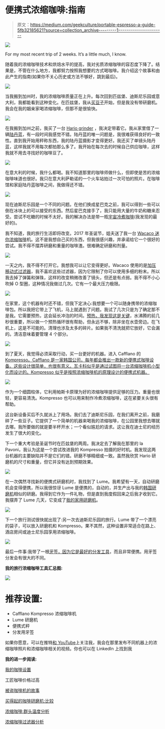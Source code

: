 # 便携式浓缩咖啡:指南

> 原文：<https://medium.com/geekculture/portable-espresso-a-guide-5fb32185621?source=collection_archive---------1----------------------->

![](img/9e41500b6ce7a149f8434849aa1d874f.png)

For my most recent trip of 2 weeks. It’s a little much, I know.

随着我的浓缩咖啡技术和烘焙水平的提高，我对劣质浓缩咖啡的容忍度下降了。结果是，不管在什么地方，我都努力按照我想要的方式喝咖啡。我介绍这个故事和由此产生的指南(如果你不关心历史或方法不够好，跳到最后)。

![](img/9baf84189b0bb92c25b72cf29062d5eb.png)

当我搬到加州时，我的浓缩咖啡质量正在上升。每次回到匹兹堡、迪斯尼乐园或意大利，我都能看到这种变化。在匹兹堡，我从[买豆子](https://laprima.com/pages/about)开始，但是我没有带研磨机。我会在我的姻亲家喝浓缩咖啡，但那不是很愉快。

![](img/5c8ef16bd293bba4e2f57807717e6c92.png)

在我搬到加州之前，我买了一台 [Hario grinder](https://www.amazon.com/Hario-Ceramic-Coffee-Mill-Mini-Slim/dp/B001804CLY/ref=asc_df_B001804CLY/?tag=hyprod-20&linkCode=df0&hvadid=198088480690&hvpos=1o2&hvnetw=g&hvrand=10054867782102939245&hvpone=&hvptwo=&hvqmt=&hvdev=m&hvdvcmdl=&hvlocint=&hvlocphy=9032131&hvtargid=pla-352141159381&psc=1) ，我决定带着它。我从家里借了一辆[陆丹蓝](https://www.bialetti.com/coffee/stovetop/moka-express-c-1_7_22.html)，有一段时间我感觉不错。陆丹蓝的唯一问题是，我很难获得良好的一致性。直到我开始用秤称东西，我的陆丹蓝摄影才变得更好。我还买了单镜头陆丹蓝，这样我就不用每次都拍那么多了。我开始在每次去的时候自己供应咖啡，这样我就不用去寻找好的咖啡豆了。

![](img/9e093e4917e19c12e409a885d83dccdb.png)

在意大利的时候，我什么都喝。我不知道那里的咖啡师做什么，但即使是苦的浓缩咖啡味道也很好。我只在意大利萨勒诺的一个火车站拍过一次可怕的照片。在咖啡馆和家庭陆丹蓝咖啡之间，我做得还不错。

![](img/bfc4dded6493e15983432889a1d3ec3a.png)

现在迪斯尼乐园是一个不同的问题。在他们换成星巴克之前，我可以得到一些可以倒在冰块上的可以接受的东西。然后星巴克接手了，我只能用大量的牛奶和糖来忍受。尝试不吃糖的时候不太好。我的解决办法是带一瓶[宇宙冷煮咖啡](http://cosmiccoffeeclub.com)(我发现的最好的)。

我不知道，我的旅行生活即将改变。2017 年圣诞节，姐夫送了我一台 [Wacaco 迷你浓缩咖啡](https://www.wacaco.com/?gclid=EAIaIQobChMI552xp8_k4AIV0yCtBh13mA7sEAAYASAAEgLIKvD_BwE)机。这不是我想自己买的东西，但我很感兴趣，并承诺给它一个很好的尝试。我不得不摆弄研磨和重量的咖啡渣。很难确定研磨和剂量。

![](img/b497b4d06ee43bb051f649ddac4a4626.png)

一天之内，我不得不打开它。我想我可以让它变得更好。Wacaco 使用的是[加压移动式过滤器](https://www.seattlecoffeegear.com/blog/2008/12/30/ask-the-experts-whats-the-difference-between-pressurized-and-non-pressurized-filter-baskets/)，我不喜欢这些过滤器，因为它限制了你可以使用多细的粉末。所以我去掉了弹簧和弹珠，这样的改变稍微改善了镜头，但还是有点弱。我不得不小心吹掉 O 型圈，这种情况我做过几次。它有一个最大压力极限。

![](img/4569963a7788118ed40a057fd0801620.png)

在家里，这个机器有时还不错，但我下定决心:我想要一个可以随身携带的浓缩咖啡包。所以我把它带上了飞机，马上就遇到了问题。我试了几次只是为了确定那不是我。它需要预热，这会延长冲泡的时间。[预热，我发现这是关键](https://link.medium.com/ihaf69M1JU)，水沸腾的前几秒很重要，所以做一个预热循环很有帮助，但永远不够，除非坐在水壶旁边。在飞机上，这是不可能的。清理也涉及太多的碎片。如果我不清洗就把它放好，它会漏的。清洁意味着要管理 4 个部分。

![](img/5707ecd5d1f59f000220fec2790ce514.png)

到了夏天，我觉得必须采取行动，买一台更好的机器。进入 Cafflano 的 [Kompresso。Cafflano 是一家韩国公司，每年都会推出一款新的便携式咖啡设备。这些设计很简单，也很有意义。瓦卡科似乎是通过试图将一台浓缩咖啡机小型化而设计的。Kompresso 似乎是按照浓缩咖啡机的原理设计的便携式机器。](http://www.cafflano.com/product_kompresso.php?TM=2)

![](img/634041d86eb208d41974b83cd1c50cbf.png)

作为一个细圆柱体，它利用帕斯卡原理为好的浓缩咖啡提供足够的压力。重量也很轻，更容易清洗。Kompresso 也可以用来制作冷煮浓缩咖啡，这在紧要关头很有帮助。

这台新设备买后不久就派上了用场。我们去了迪斯尼乐园，在我们离开之前，我磨碎了一些豆子。它提供了一个简单的机器来喝我的浓缩咖啡，在公园里我想去哪就去哪。我所要做的就是要半杯开水；一个看似尴尬的请求。这让我在迪士尼的经历发生了很大的变化。

下一个重大考验是圣诞节时在匹兹堡的两周。我决定去了解我在那里的 la Pavoni，我认为这是一个尝试改进我的 Kompresso 拍摄的好时机。我发现这两台机器的主要缺陷并不是它们的错。研磨不够精细或一致。虽然我欣赏 Hario 研磨机的尺寸和重量，但它并没有达到预期效果。

![](img/9baf84189b0bb92c25b72cf29062d5eb.png)

在一次偶然寻找新的便携式研磨机时，我找到了 Lume。我希望有一天，自动研磨机会变得便携，所以我很惊讶 Lume 是便携的，自动的，并生产出与我的[韩国研磨机](https://www.rok.coffee)相似的研磨。我得到它作为一件礼物，但是直到我度假回来之后我才收到它。我摆弄了 Lume 几天，它变成了[我的家用研磨机](https://link.medium.com/rzGxlDtquT)。

![](img/a3a4f9338357371aa14e8eeebdb1fe12.png)

下一个旅行测试很快就出现了:另一次去迪斯尼乐园的旅行。Lume 带了一个漂亮的袋子，可以放入研磨机和 Kompresso。果不其然，这种设置非常适合在路上、酒店房间或迪士尼乐园享用浓缩咖啡。

![](img/c67b0cb3678d2a3f468b492709224ca1.png)

最后一件事:我带了一根[牙签，因为它是最好的分发工具](https://youtu.be/Lqba-JE9ftw)，而且非常便携。用牙签分发会有很大的不同。

**我的旅行浓缩咖啡工具汇总图:**

![](img/182b7b8dea75bddb4d4875d4af7a57c4.png)

# 推荐设置:

*   Cafflano Kompresso 浓缩咖啡机
*   Lume 研磨机
*   便携式秤
*   分发用牙签

如果你愿意，可以在推特[和 YouTube](https://mobile.twitter.com/espressofun)上关注我，我会在那里发布不同机器上的浓缩咖啡照片和浓缩咖啡相关的视频。你也可以在 LinkedIn 上找到我

**我的进一步阅读:**

[我的咖啡设置](https://link.medium.com/NMfeoLVpuT)

工匠咖啡价格过高

[被盗咖啡机的故事](https://link.medium.com/pxCY5yrquT)

[买得起的咖啡研磨机:比较](https://link.medium.com/rzGxlDtquT)

[浓缩咖啡:群头温度分析](https://link.medium.com/FMxfCmcOCT)

[浓缩咖啡过滤器分析](https://link.medium.com/2T2tjpUsgU)